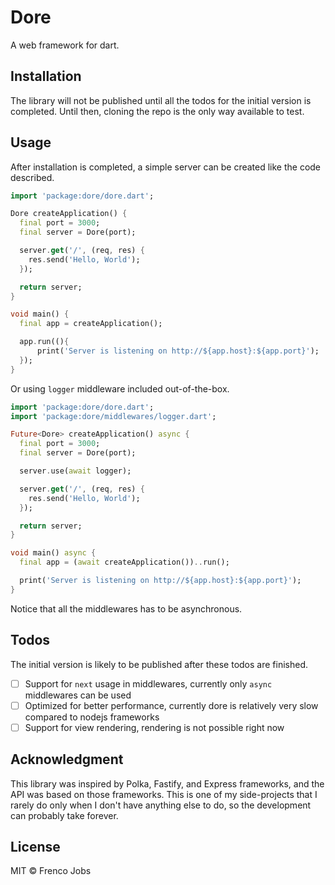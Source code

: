 # Dore

A web framework for dart.

## Installation

The library will not be published until all the todos for the initial version is completed. Until then, cloning the repo is the only way available to test.

## Usage

After installation is completed, a simple server can be created like the code described.

```dart
import 'package:dore/dore.dart';

Dore createApplication() {
  final port = 3000;
  final server = Dore(port);

  server.get('/', (req, res) {
    res.send('Hello, World');
  });

  return server;
}

void main() {
  final app = createApplication();

  app.run((){
      print('Server is listening on http://${app.host}:${app.port}');
  });
}
```

Or using `logger` middleware included out-of-the-box.

```dart
import 'package:dore/dore.dart';
import 'package:dore/middlewares/logger.dart';

Future<Dore> createApplication() async {
  final port = 3000;
  final server = Dore(port);

  server.use(await logger);

  server.get('/', (req, res) {
    res.send('Hello, World');
  });

  return server;
}

void main() async {
  final app = (await createApplication())..run();

  print('Server is listening on http://${app.host}:${app.port}');
}
```

Notice that all the middlewares has to be asynchronous.

## Todos

The initial version is likely to be published after these todos are finished.

- [ ] Support for `next` usage in middlewares, currently only `async` middlewares can be used
- [ ] Optimized for better performance, currently dore is relatively very slow compared to nodejs frameworks
- [ ] Support for view rendering, rendering is not possible right now

## Acknowledgment

This library was inspired by Polka, Fastify, and Express frameworks, and the API was based on those frameworks. This is one of my side-projects that I rarely do only when I don't have anything else to do, so the development can probably take forever.

## License

MIT &copy; Frenco Jobs
